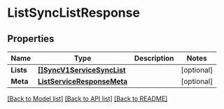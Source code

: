# ListSyncListResponse

## Properties

Name | Type | Description | Notes
------------ | ------------- | ------------- | -------------
**Lists** | [**[]SyncV1ServiceSyncList**](SyncV1ServiceSyncList.md) |  |[optional] 
**Meta** | [**ListServiceResponseMeta**](ListServiceResponseMeta.md) |  |[optional] 

[[Back to Model list]](../README.md#documentation-for-models) [[Back to API list]](../README.md#documentation-for-api-endpoints) [[Back to README]](../README.md)


